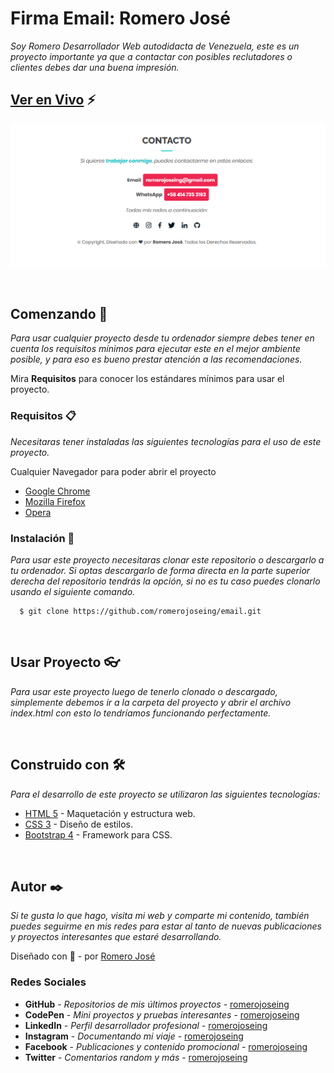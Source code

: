 # Firma Email: Romero José

_Soy Romero Desarrollador Web autodidacta de Venezuela, este es un proyecto importante ya que a contactar con posibles reclutadores o clientes debes dar una buena impresión._

## [Ver en Vivo](https://romerojoseing.github.io/email/) ⚡
![Thumbnail](https://github.com/romerojoseing/email/blob/master/img/img.png?raw=true)

<br>

## Comenzando 🚀

_Para usar cualquier proyecto desde tu ordenador siempre debes tener en cuenta los requisitos mínimos para ejecutar este en el mejor ambiente posible, y para eso es bueno prestar atención a las recomendaciones._

Mira **Requisitos** para conocer los estándares mínimos para usar el proyecto.

### Requisitos 📋

_Necesitaras tener instaladas las siguientes tecnologías para el uso de este proyecto._

Cualquier Navegador para poder abrir el proyecto

* [Google Chrome](https://www.google.com/intl/es/chrome/)
* [Mozilla Firefox](https://www.mozilla.org/es-ES/firefox/new/)
* [Opera](https://www.opera.com/es)

### Instalación 🔧

_Para usar este proyecto necesitaras clonar este repositorio o descargarlo a tu ordenador. Si optas descargarlo de forma directa en la parte superior derecha del repositorio tendrás la opción, si no es tu caso puedes clonarlo usando el siguiente comando._

```ssh
  $ git clone https://github.com/romerojoseing/email.git
```

<br>

## Usar Proyecto 👓

_Para usar este proyecto luego de tenerlo clonado o descargado, simplemente debemos ir a la carpeta del proyecto y abrir el archivo index.html con esto lo tendríamos funcionando perfectamente._

<br>

## Construido con 🛠️

_Para el desarrollo de este proyecto se utilizaron las siguientes tecnologías:_

* [HTML 5](https://es.wikipedia.org/wiki/HTML) - Maquetación y estructura web.
* [CSS 3](https://es.wikipedia.org/wiki/Hoja_de_estilos_en_cascada) - Diseño de estilos.
* [Bootstrap 4](https://getbootstrap.com/) - Framework para CSS.

<br>

## Autor ✒️

_Si te gusta lo que hago, visita mi web y comparte mi contenido, también puedes seguirme en mis redes para estar al tanto de nuevas publicaciones y proyectos interesantes que estaré desarrollando._

Diseñado con 💖 - por [Romero José](https://romerojose.com/)

### Redes Sociales

* **GitHub** - *Repositorios de mis últimos proyectos* - [romerojoseing](https://github.com/romerojoseing)
* **CodePen** - *Mini proyectos y pruebas interesantes* - [romerojoseing](https://codepen.io/romerojoseing)
* **LinkedIn** - *Perfil desarrollador profesional* - [romerojoseing](https://www.linkedin.com/in/romerojoseing/)
* **Instagram** - *Documentando mi viaje* - [romerojoseing](https://www.instagram.com/romerojoseing/)
* **Facebook** - *Publicaciones y contenido promocional* - [romerojoseing](https://www.facebook.com/romerojoseing)
* **Twitter** - *Comentarios random y más* - [romerojoseing](https://twitter.com/romerojoseing)